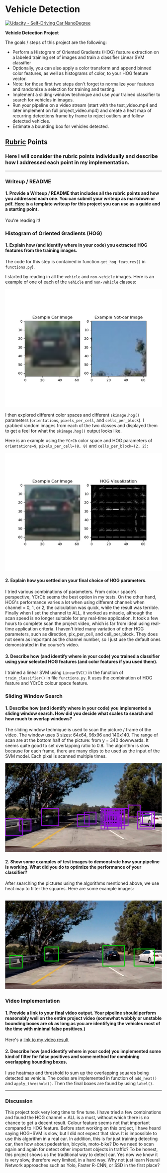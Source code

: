 # Vehicle Detection
[![Udacity - Self-Driving Car NanoDegree](https://s3.amazonaws.com/udacity-sdc/github/shield-carnd.svg)](http://www.udacity.com/drive)

**Vehicle Detection Project**

The goals / steps of this project are the following:

* Perform a Histogram of Oriented Gradients (HOG) feature extraction on a labeled training set of images and train a classifier Linear SVM classifier
* Optionally, you can also apply a color transform and append binned color features, as well as histograms of color, to your HOG feature vector. 
* Note: for those first two steps don't forget to normalize your features and randomize a selection for training and testing.
* Implement a sliding-window technique and use your trained classifier to search for vehicles in images.
* Run your pipeline on a video stream (start with the test_video.mp4 and later implement on full project_video.mp4) and create a heat map of recurring detections frame by frame to reject outliers and follow detected vehicles.
* Estimate a bounding box for vehicles detected.

[//]: # (Image References)
[image1]: ./output_images/car_not_car.png
[image2]: ./output_images/HOG_visualization.jpg
[image3]: ./output_images/test5.jpg
[image4]: ./output_images/test5_final.jpg
[video1]: ./output_images/project_video.mp4

## [Rubric](https://review.udacity.com/#!/rubrics/513/view) Points
### Here I will consider the rubric points individually and describe how I addressed each point in my implementation.  

---
### Writeup / README

#### 1. Provide a Writeup / README that includes all the rubric points and how you addressed each one.  You can submit your writeup as markdown or pdf.  [Here](https://github.com/udacity/CarND-Vehicle-Detection/blob/master/writeup_template.md) is a template writeup for this project you can use as a guide and a starting point.  

You're reading it!

### Histogram of Oriented Gradients (HOG)

#### 1. Explain how (and identify where in your code) you extracted HOG features from the training images.

The code for this step is contained in function `get_hog_features()` in `functions.py`).  

I started by reading in all the `vehicle` and `non-vehicle` images.  Here is an example of one of each of the `vehicle` and `non-vehicle` classes:

![alt text][image1]

I then explored different color spaces and different `skimage.hog()` parameters (`orientations`, `pixels_per_cell`, and `cells_per_block`).  I grabbed random images from each of the two classes and displayed them to get a feel for what the `skimage.hog()` output looks like.

Here is an example using the `YCrCb` color space and HOG parameters of `orientations=9`, `pixels_per_cell=(8, 8)` and `cells_per_block=(2, 2)`:

![alt text][image2]

#### 2. Explain how you settled on your final choice of HOG parameters.

I tried various combinations of parameters. From colour space's perspective, YCrCb seems the best option in my tests. On the other hand, HOG's performance varies a lot when using different channel: when channel = 0, 1, or 2,
the calculation was quick, while the result was terrible. Finally when I set the channel to ALL, it worked as miracle, although the scan speed is no longer suitable for any real-time application. It took a few hours 
to complete scan the project video, which is far from ideal using real-time application criteria. I haven't tried many variation of other HOG parameters, such as direction, pix_per_cell, and cell_per_block.
They does not seem as important as the channel number, so I just use the default ones demonstrated in the course's video.

#### 3. Describe how (and identify where in your code) you trained a classifier using your selected HOG features (and color features if you used them).

I trained a linear SVM using `LinearSVC()` in the function of `train_classifier()` in file `functions.py`. It uses the combination of HOG feature and YCrCb colour space feature. 

### Sliding Window Search

#### 1. Describe how (and identify where in your code) you implemented a sliding window search.  How did you decide what scales to search and how much to overlap windows?
The sliding window technique is used to scan the picture / frame of the video. The window uses 3 sizes: 64x64, 96x96 and 140x140. The range of scan are at the bottom half of the picture: from y = 340 downwards.
It seems quite good to set overlapping ratio to 0.8.
The algorithm is slow because for each frame, there are many clips to be used as the input of the SVM model. Each pixel is scanned multiple times.

![alt text][image3]

#### 2. Show some examples of test images to demonstrate how your pipeline is working.  What did you do to optimize the performance of your classifier?

After searching the pictures using the algorithms mentioned above, we use heat map to filter the squares. Here are some example images:

![alt text][image4]
---

### Video Implementation

#### 1. Provide a link to your final video output.  Your pipeline should perform reasonably well on the entire project video (somewhat wobbly or unstable bounding boxes are ok as long as you are identifying the vehicles most of the time with minimal false positives.)
Here's a [link to my video result](./project_video.mp4)


#### 2. Describe how (and identify where in your code) you implemented some kind of filter for false positives and some method for combining overlapping bounding boxes.
I use heatmap and threshold to sum up the overlapping squares being detected as vehicle. The codes are implemented in function of `add_heat()` and `apply_threshold()`. 
Then the final boxes are found by using `label()`.

---

### Discussion
This project took very long time to fine tune. I have tried a few combinations and found the HOG channel = ALL is a must, without which there is no chance to get a decent result. Colour feature seems 
not that important compared to HOG feature.
Before start working on this project, I have heard saying HOG+SVM is slow, but I did not expect that slow. It is impossible to use this algorithm in a real car. In addition,
this is for just training detecting car, then how about pedestrian, bicycle, moto-bike? Do we need to scan again and again for detect other important objects in traffic?
To be honest, this project shows us the traditional way to detect car. Yes now we know it is very slow, therefore very limited, in a hard way. Why not just learn Neural 
Network approaches such as Yolo, Faster R-CNN, or SSD in the first place?   
  

